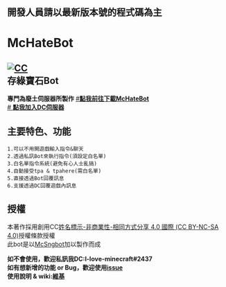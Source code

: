 ## 開發人員請以最新版本號的程式碼為主
# McHateBot
<a href="https://creativecommons.org/licenses/by-nc-sa/4.0/" rel="nofollow"><img src="https://camo.githubusercontent.com/72437363a2c150e50c5c090c5ec0dfde31ce3a28c8a092f638509882b56ceb4e/68747470733a2f2f692e6372656174697665636f6d6d6f6e732e6f72672f6c2f62792d6e632d73612f342e302f38307831352e706e67" alt="CC" data-canonical-src="https://i.creativecommons.org/l/by-nc-sa/4.0/80x15.png" style="max-width: 100%;"></a><br>
存綠寶石Bot
---------------------------------------------------
**專門為廢土伺服器所製作**
[#**點我前往下載McHateBot**](https://github.com/Forever-Hate/McHateBot/releases)<br>
[# **點我加入DC伺服器**](https://discord.gg/kXwBA4tFKb)
## 主要特色、功能
```  
1.可以不用開遊戲輸入指令&聊天
2.透過私訊Bot來執行指令(須設定白名單)  
3.白名單指令系統(避免有心人士亂搞)  
4.自動接受tpa & tpahere(需白名單)
5.直接透過Bot回覆訊息
6.支援透過DC回覆遊戲內訊息
```
## 授權
本著作採用創用CC[姓名標示-非商業性-相同方式分享 4.0 國際 (CC BY-NC-SA 4.0)](https://creativecommons.org/licenses/by-nc-sa/4.0/deed.zh_TW)授權條款授權<br>
此bot是以[McSngbot](https://github.com/SiongSng/McSngbot)加以製作而成

**如不會使用，歡迎私訊我DC:I-love-minecraft#2437**<br>
**如有想新增的功能 or Bug，歡迎使用[issue](https://github.com/Forever-Hate/McHateBot/issues)**<br>
**使用說明 & wiki:[維基](https://github.com/Forever-Hate/McHateBot/wiki)**





